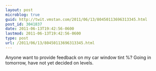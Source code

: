 ```yaml
---
layout: post
microblog: true
guid: http://twit.vmstan.com/2011/06/13/80450113696313345.html
post_id: 3041837
date: 2011-06-13T19:42:56-0600
lastmod: 2011-06-13T19:42:56-0600
type: post
url: /2011/06/13/80450113696313345.html
---
```

Anyone want to provide feedback on my car window tint %? Going in tomorrow, have not yet decided on levels.
